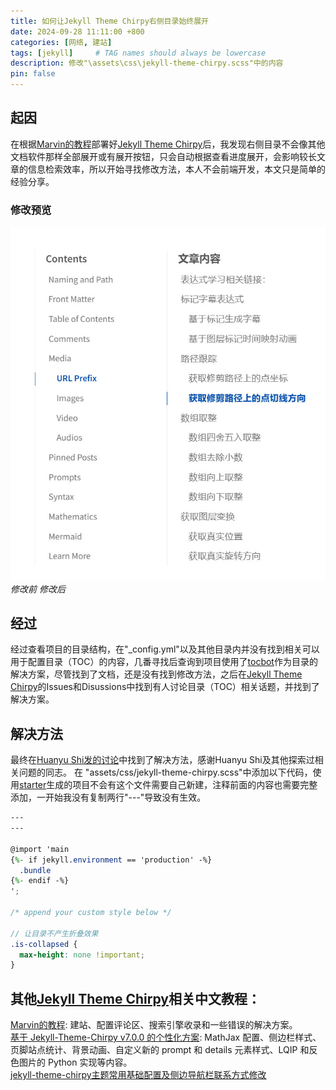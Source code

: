 ```yaml
---
title: 如何让Jekyll Theme Chirpy右侧目录始终展开
date: 2024-09-28 11:11:00 +800
categories: [网络, 建站]
tags: [jekyll]     # TAG names should always be lowercase
description: 修改"\assets\css\jekyll-theme-chirpy.scss"中的内容
pin: false
---
```

## 起因
在根据[Marvin的教程](https://winxuan.github.io/posts/creat-blog/)部署好[Jekyll Theme Chirpy][jtc]后，我发现右侧目录不会像其他文档软件那样全部展开或有展开按钮，只会自动根据查看进度展开，会影响较长文章的信息检索效率，所以开始寻找修改方法，本人不会前端开发，本文只是简单的经验分享。
### 修改预览
![修改预览](/assets/image/posts/24-09-28/1toc.jpg)
_修改前 修改后_

## 经过
经过查看项目的目录结构，在"_config.yml"以及其他目录内并没有找到相关可以用于配置目录（TOC）的内容，几番寻找后查询到项目使用了[tocbot](https://tscanlin.github.io/tocbot/#)作为目录的解决方案，尽管找到了文档，还是没有找到修改方法，之后在[Jekyll Theme Chirpy][jtc]的Issues和Disussions中找到有人讨论目录（TOC）相关话题，并找到了解决方案。
## 解决方法
最终在[Huanyu Shi发的讨论](https://github.com/cotes2020/jekyll-theme-chirpy/discussions/1706)中找到了解决方法，感谢Huanyu Shi及其他探索过相关问题的同志。
在 "assets/css/jekyll-theme-chirpy.scss"中添加以下代码，使用[starter](https://github.com/cotes2020/chirpy-starter)生成的项目不会有这个文件需要自己新建，注释前面的内容也需要完整添加，一开始我没有复制两行"---"导致没有生效。
``` scss
---
---

@import 'main
{%- if jekyll.environment == 'production' -%}
  .bundle
{%- endif -%}
';

/* append your custom style below */

// 让目录不产生折叠效果
.is-collapsed {
  max-height: none !important;
}
```

## 其他[Jekyll Theme Chirpy][jtc]相关中文教程：
[Marvin的教程](https://winxuan.github.io/categories/build/): 建站、配置评论区、搜索引擎收录和一些错误的解决方案。<br />
[基于 Jekyll-Theme-Chirpy v7.0.0 的个性化方案](https://huanyushi.github.io/posts/chirpy-blog-customization/): MathJax 配置、侧边栏样式、页脚站点统计、背景动画、自定义新的 prompt 和 details 元素样式、LQIP 和反色图片的 Python 实现等内容。<br />
[jekyll-theme-chirpy主题常用基础配置及侧边导航栏联系方式修改](https://blog.csdn.net/qq_36816662/article/details/128314721)


[jtc]: https://github.com/cotes2020/jekyll-theme-chirpy